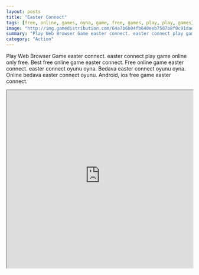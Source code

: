 ```yaml
---
layout: posts
title: "Easter Connect"
tags: [free, online, games, oyna, game, free, games, play, play, games]
image: "http://img.gamedistribution.com/64a7b6b04fb640eeb7507b8f0c91dad3.jpg"
summary: "Play Web Browser Game easter connect. easter connect play game online only free. Best free online game easter connect. Free online game easter connect. easter connect oyunu oyna. Bedava easter connect oyunu oyna. Online bedava easter connect oyunu. Android, ios free game easter connect."
category: "Action"
---
```


Play Web Browser Game easter connect. easter connect play game online only free. Best free online game easter connect. Free online game easter connect. easter connect oyunu oyna. Bedava easter connect oyunu oyna. Online bedava easter connect oyunu. Android, ios free game easter connect.

<iframe width="100%" height="480px;" src="http://flash.gamedistribution.com?game=64a7b6b04fb640eeb7507b8f0c91dad3"></iframe>